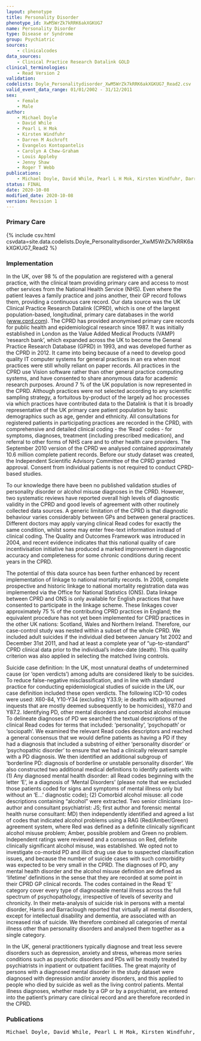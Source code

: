 ```yaml
---
layout: phenotype
title: Personality Disorder
phenotype_id: XwM5WrZk7kRRK6akXGKUG7
name: Personality Disorder
type: Disease or Syndrome
group: Psychiatric
sources: 
    - clinicalcodes
data_sources:
    - Clinical Practice Research Datalink GOLD
clinical_terminologies:
    - Read Version 2
validation:
codelists: Doyle_Personalitydisorder_XwM5WrZk7kRRK6akXGKUG7_Read2.csv
valid_event_data_range: 01/01/2002 - 31/12/2011
sex:
    - Female
    - Male
author:
    - Michael Doyle
    - David While
    - Pearl L H Mok
    - Kirsten Windfuhr
    - Darren M Aschroft
    - Evangelos Kontopantelis
    - Carolyn A Chew-Graham
    - Louis Appleby
    - Jenny Shaw
    - Roger T Webb
publications:
    - Michael Doyle, David While, Pearl L H Mok, Kirsten Windfuhr, Darren M. Ashcroft, Evangelos Kontopantelis, Carolyn A Chew-Graham, Lous Appleby, Jenny Shaw, Roger T Webb, Suicide risk in primary care patients diagnosed with a personality disorder a nested case control study. BMC Family Practice, 17(106), 2016.
status: FINAL
date: 2020-10-08
modified_date: 2020-10-08
version: Revision 1
---
```


### Primary Care

{% include csv.html csvdata=site.data.codelists.Doyle_Personalitydisorder_XwM5WrZk7kRRK6akXGKUG7_Read2 %}

### Implementation

In the UK, over 98 % of the population are registered with a general practice, with the clinical team providing primary care and access to most other services from the
National Health Service (NHS). Even where the patient leaves a family practice and joins another, their GP record follows them, providing a continuous care
record. Our data source was the UK Clinical Practice Research Datalink (CPRD), which is one of the largest population-based, longitudinal, primary care databases
in the world (www.cprd.com). The CPRD has provided anonymised primary care records for public health and epidemiological research since 1987. It was initially
established in London as the Value Added Medical Products (VAMP) ‘research bank’, which expanded across the UK to become the General Practice Research Database
(GPRD) in 1993, and was developed further as the CPRD in 2012. It came into being because of a need to develop good quality IT computer systems for general practices in an era when most practices were still wholly
reliant on paper records. All practices in the CPRD use Vision software rather than other general practice computing systems, and have consented to share anonymous
data for academic research purposes. Around 7 % of the UK population is now represented in the CPRD. Although practices were not selected according to any scientific
sampling strategy, a fortuitous by-product of the largely ad hoc processes via which practices have contributed data to the Datalink is that it is broadly representative
of the UK primary care patient population by basic demographics such as age, gender and ethnicity. All consultations for registered patients in participating
practices are recorded in the CPRD, with comprehensive and detailed clinical coding - the ‘Read’ codes - for symptoms, diagnoses, treatment (including prescribed
medication), and referral to other forms of NHS care and to other health care providers. The September 2010 version of the CPRD we analysed contained approximately
10.6 million complete patient records. Before our study dataset was created, the Independent Scientific Advisory Committee of the CPRD granted approval.
Consent from individual patients is not required to conduct CPRD-based studies.

To our knowledge there have been no published validation studies of personality disorder or alcohol misuse diagnoses in the CPRD. However, two systematic reviews
have reported overall high levels of diagnostic validity in the CPRD and good levels of agreement with other routinely collected data sources. A generic limitation
of the CPRD is that diagnostic behaviour varies considerably between GPs and between general practices. Different doctors may apply varying clinical Read
codes for exactly the same condition, whilst some may enter free-text information instead of clinical coding. The Quality and Outcomes Framework was introduced
in 2004, and recent evidence indicates that this national quality of care incentivisation initiative has produced a marked improvement in diagnostic accuracy and completeness
for some chronic conditions during recent years in the CPRD.

The potential of this data source has been further enhanced by recent implementation of linkage to national mortality records. In 2008, complete prospective and
historic linkage to national mortality registration data was implemented via the Office for National Statistics (ONS). Data linkage between CPRD and ONS is only
available for English practices that have consented to participate in the linkage scheme. These linkages cover approximately 75 % of the contributing CPRD practices
in England; the equivalent procedure has not yet been implemented for CPRD practices in the other UK nations: Scotland, Wales and Northern Ireland.
Therefore, our case-control study was nested within a subset of the whole CPRD. We included adult suicides if the individual died between January 1st 2002 and December
31st 2011, and had at least a complete year of “up-to-standard” CPRD clinical data prior to the individual’s index-date (death). This quality criterion was also
applied in selecting the matched living controls.

Suicide case definition:
In the UK, most unnatural deaths of undetermined cause (or ‘open verdicts’) among adults are considered likely to be suicides. To reduce false-negative misclassification,
and in line with standard practice for conducting epidemiological studies of suicide in the UK, our case definition included these open verdicts. The following
ICD-10 codes were used: X60-84, Y10-Y34 (excluding Y33.9; ie deaths with adjourned inquests that are mostly deemed subsequently to be homicides), Y87.0 and Y87.2.
Identifying PD, other mental disorders and comorbid alcohol misuse To delineate diagnoses of PD we searched the textual descriptions of the clinical Read codes for terms that included:
‘personality’, ‘psychopath’ or ‘sociopath’. We examined the relevant Read codes descriptors and reached a general consensus that we would define patients as
having a PD if they had a diagnosis that included a substring of either ‘personality disorder’ or ‘psychopathic disorder’ to ensure that we had a clinically relevant sample
with a PD diagnosis. We then identified an additional subgroup of ‘borderline PD: diagnosis of borderline or unstable personality disorder’. 
We also constructed two additional medical definitions to identify patients with: (1) Any diagnosed mental health disorder: all Read codes beginning with the letter
‘E’, ie a diagnosis of ‘Mental Disorders’ (please note that we excluded those patients coded for signs and symptoms of mental illness only but without an ‘E…’ diagnostic
code); (2) Comorbid alcohol misuse: all code descriptions containing “alcohol” were extracted. Two senior clinicians (co-author and consultant psychiatrist:
JS; first author and forensic mental health nurse consultant: MD) then independently identified and agreed a list of codes that indicated alcohol problems using a RAG
(Red/Amber/Green) agreement system, where Red was defined as a definite clinically significant alcohol misuse problem; Amber, possible problem and Green no problem.
Independent ratings were reviewed and a consensus on Red, definite clinically significant alcohol misuse, was established. We opted not to investigate co-morbid PD
and illicit drug use due to suspected classification issues, and because the number of suicide cases with such comorbidity was expected to be very small in the CPRD. The diagnoses of PD, any mental health disorder and
the alcohol misuse definition are defined as ‘lifetime’ definitions in the sense that they are recorded at some point in their CPRD GP clinical records. The codes
contained in the Read ‘E’ category cover every type of diagnosable mental illness across the full spectrum of psychopathology, irrespective of levels of severity and
chronicity. In their meta-analysis of suicide risk in persons with a mental disorder, Harris and Barraclough reported that virtually all mental disorders, except for
intellectual disability and dementia, are associated with an increased risk of suicide. We therefore combined all categories of mental illness other than personality
disorders and analysed them together as a single category.

In the UK, general practitioners typically diagnose and treat less severe disorders such as depression, anxiety and stress, whereas more series conditions such as
psychotic disorders and PDs will be mostly treated by psychiatrists in inpatient or outpatient facilities. The great majority of persons with a diagnosed mental disorder
in the study dataset were diagnosed with depression and/or anxiety disorders, and this applied to people who died by suicide as well as the living control patients.
Mental illness diagnoses, whether made by a GP or by a psychiatrist, are entered into the patient’s primary care clinical record and are therefore recorded in the CPRD.

### Publications

<pre>
Michael Doyle, David While, Pearl L H Mok, Kirsten Windfuhr, Darren M. Ashcroft, Evangelos Kontopantelis, Carolyn A Chew-Graham, Lous Appleby, Jenny Shaw, Roger T Webb, Suicide risk in primary care patients diagnosed with a personality disorder a nested case control study. BMC Family Practice, 17(106), 2016.
</pre>
